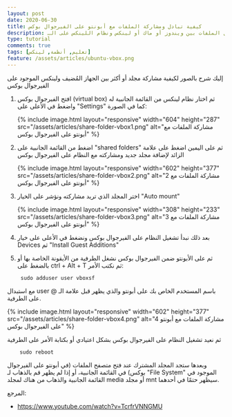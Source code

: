 ```yaml
---
layout: post
date: 2020-06-30
title: كيفية تبادل ومشاركة الملفات مع أبونتو على الفيرجوال بوكس
description: شرح تبادل الملفات بين ويندوز أو ماك أو لينكس ونظام اللينكس على الـ virtualbox
type: tutorial
comments: true
tags: [تعليم, أنظمة, لينكس]
feature: /assets/articles/ubuntu-vbox.png
---
```


إليك شرح بالصور لكيفية مشاركة مجلد أو أكثر بين الجهاز المُضيف ولينكس الموجود على الفيرجوال بوكس

1. افتح الفيرجوال بوكس (virtual box) ثم اختار نظام لينكس من القائمة الجانبية له واضغط في الأعلى على "Settings" كما في الصورة:

    {% include image.html layout="responsive" width="604" height="287" src="/assets/articles/share-folder-vbox1.png" alt="مشاركة الملفات مع أبونتو على الفيرجوال بوكس" %}

2. اضغط من القائمة الجانبية على "shared folders" ثم على اليمين اضغط على علامة الزائد لإضافة مجلد جديد ومشاركته مع النظام على الفيرجوال بوكس

    {% include image.html layout="responsive" width="602" height="377" src="/assets/articles/share-folder-vbox2.png" alt="2 مشاركة الملفات مع أبونتو على الفيرجوال بوكس" %}

3. اختر المجلد الذي تريد مشاركته ونؤشر على الخيار "Auto mount"

    {% include image.html layout="responsive" width="308" height="233" src="/assets/articles/share-folder-vbox3.png" alt="3 مشاركة الملفات مع أبونتو على الفيرجوال بوكس" %}


4. بعد ذلك نبدأ تشغيل النظام على الفيرجوال بوكس ونضغط في الأعلى على خيار Devices ثم "Install Guest Additions"

5. ثم على الأبونتو ضمن الفيرجوال بوكس نشغل الطرفية من الأيقونة الخاصة بها أو بالضغط على ctrl + Alt + T ثم نكتب الأمر:

        sudo adduser user vboxsf

مع استبدال user باسم المستخدم الخاص بك على أبونتو والذي يظهر قبل علامة الـ @ على الطرفية.

{% include image.html layout="responsive" width="602" height="377" src="/assets/articles/share-folder-vbox4.png" alt="4 مشاركة الملفات مع أبونتو على الفيرجوال بوكس" %}

ثم نعيد تشغيل النظام على الفيرجوال بوكس بشكل اعتيادي أو بكتابة الأمر على الطرفية

        sudo reboot

وبعدها ستجد المجلد المشترك عند فتح متصفح الملفات (في أبونتو على الفيرجوال بوكس) في القائمة الجانبية، أو إذا لم يظهر قم بالذهاب لـ "File System" الموجود في القائمة الجانبية والذهاب من هناك لمجلد media أو مجلد mnt سيظهر حتمًا في أحدهما.


المرجع:

* <https://www.youtube.com/watch?v=TcrfrVNNGMU>

